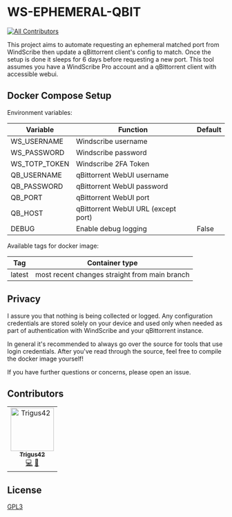 # WS-EPHEMERAL-QBIT
<!-- ALL-CONTRIBUTORS-BADGE:START - Do not remove or modify this section -->
[![All Contributors](https://img.shields.io/badge/all_contributors-1-orange.svg?style=flat-square)](#contributors-)
<!-- ALL-CONTRIBUTORS-BADGE:END -->

This project aims to automate requesting an ephemeral matched port from WindScribe then update a qBittorrent client's config to match. Once the setup is done it sleeps for 6 days before requesting a new port. This tool assumes you have a WindScribe Pro account and a qBittorrent client with accessible webui.

## Docker Compose Setup

Environment variables:

| Variable      | Function                            | Default |
| ------------- | ----------------------------------- | ------- |
| WS_USERNAME   | Windscribe username                 |         |
| WS_PASSWORD   | Windscribe password                 |         |
| WS_TOTP_TOKEN | Windscribe 2FA Token                |         |
| QB_USERNAME   | qBittorrent WebUI username          |         |
| QB_PASSWORD   | qBittorrent WebUI password          |         |
| QB_PORT       | qBittorrent WebUI port              |         |
| QB_HOST       | qBittorrent WebUI URL (except port) |         |
| DEBUG         | Enable debug logging                | False   |

Available tags for docker image:

| Tag    | Container type                                |
| ------ | --------------------------------------------- |
| latest | most recent changes straight from main branch |

## Privacy

I assure you that nothing is being collected or logged. Any configuration credentials are stored solely on your device and used only when needed as part of authentication with WindScribe and your qBittorrent instance.

In general it's recommended to always go over the source for tools that use login credentials. After you've read through the source, feel free to compile the docker image yourself!

If you have further questions or concerns, please open an issue.

## Contributors

<!-- ALL-CONTRIBUTORS-LIST:START - Do not remove or modify this section -->
<!-- prettier-ignore-start -->
<!-- markdownlint-disable -->
<table>
  <tbody>
    <tr>
      <td align="center"><a href="https://github.com/Trigus42"><img src="https://avatars.githubusercontent.com/u/59501676?v=4?s=100" width="100px;" alt="Trigus42"/><br /><sub><b>Trigus42</b></sub></a><br /><a href="https://github.com/CoordSpace/ws-ephemeral-qbit/commits?author=Trigus42" title="Code">💻</a> <a href="https://github.com/CoordSpace/ws-ephemeral-qbit/commits?author=Trigus42" title="Documentation">📖</a></td>
    </tr>
  </tbody>
</table>

<!-- markdownlint-restore -->
<!-- prettier-ignore-end -->

<!-- ALL-CONTRIBUTORS-LIST:END -->
<!-- prettier-ignore-start -->
<!-- markdownlint-disable -->

<!-- markdownlint-restore -->
<!-- prettier-ignore-end -->

<!-- ALL-CONTRIBUTORS-LIST:END -->

## License

[GPL3](LICENSE.md)
